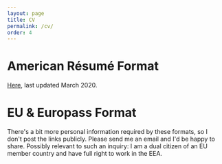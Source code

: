 ```yaml
---
layout: page
title: CV
permalink: /cv/
order: 4
---
```


# American Résumé Format
[Here](www.annabelrothschild.com/CV.pdf), last updated March 2020.

# EU & Europass Format
There's a bit more personal information required by these formats, so I don't post the links publicly. Please send me an email and I'd be happy to share. Possibly relevant to such an inquiry: I am a dual citizen of an EU member country and have full right to work in the EEA.